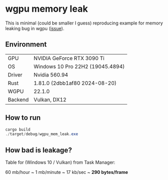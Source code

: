 # wgpu memory leak

This is minimal (could be smaller I guess) reproducing example for memory leaking bug in wgpu ([issue](https://github.com/gfx-rs/wgpu/issues/6143)).

## Environment

|  |  |
| --- | --- |
| GPU | NVIDIA GeForce RTX 3090 Ti |
| OS | Windows 10 Pro 22H2 (19045.4894) |
| Driver | Nvidia 560.94 |
| Rust | 1.81.0 (2dbb1af80 2024-08-20) |
| WGPU | 22.1.0 |
| Backend | Vulkan, DX12 |

## How to run

```powershell
cargo build
./target/debug/wgpu_mem_leak.exe
```

## How bad is leakage?

Table for (Windows 10 / Vulkan) from Task Manager:

60 mb/hour ~ 1 mb/minute ~ 17 kb/sec ~ **290 bytes/frame**
